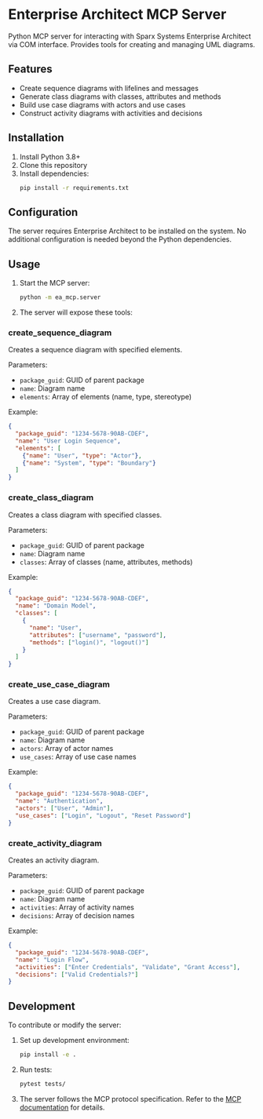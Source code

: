 # Enterprise Architect MCP Server

Python MCP server for interacting with Sparx Systems Enterprise Architect via COM interface. Provides tools for creating and managing UML diagrams.

## Features

- Create sequence diagrams with lifelines and messages
- Generate class diagrams with classes, attributes and methods
- Build use case diagrams with actors and use cases
- Construct activity diagrams with activities and decisions

## Installation

1. Install Python 3.8+
2. Clone this repository
3. Install dependencies:
   ```bash
   pip install -r requirements.txt
   ```

## Configuration

The server requires Enterprise Architect to be installed on the system. No additional configuration is needed beyond the Python dependencies.

## Usage

1. Start the MCP server:
   ```bash
   python -m ea_mcp.server
   ```

2. The server will expose these tools:

### create_sequence_diagram
Creates a sequence diagram with specified elements.

Parameters:
- `package_guid`: GUID of parent package
- `name`: Diagram name
- `elements`: Array of elements (name, type, stereotype)

Example:
```json
{
  "package_guid": "1234-5678-90AB-CDEF",
  "name": "User Login Sequence",
  "elements": [
    {"name": "User", "type": "Actor"},
    {"name": "System", "type": "Boundary"}
  ]
}
```

### create_class_diagram
Creates a class diagram with specified classes.

Parameters:
- `package_guid`: GUID of parent package
- `name`: Diagram name
- `classes`: Array of classes (name, attributes, methods)

Example:
```json
{
  "package_guid": "1234-5678-90AB-CDEF",
  "name": "Domain Model",
  "classes": [
    {
      "name": "User",
      "attributes": ["username", "password"],
      "methods": ["login()", "logout()"]
    }
  ]
}
```

### create_use_case_diagram
Creates a use case diagram.

Parameters:
- `package_guid`: GUID of parent package
- `name`: Diagram name
- `actors`: Array of actor names
- `use_cases`: Array of use case names

Example:
```json
{
  "package_guid": "1234-5678-90AB-CDEF",
  "name": "Authentication",
  "actors": ["User", "Admin"],
  "use_cases": ["Login", "Logout", "Reset Password"]
}
```

### create_activity_diagram
Creates an activity diagram.

Parameters:
- `package_guid`: GUID of parent package
- `name`: Diagram name
- `activities`: Array of activity names
- `decisions`: Array of decision names

Example:
```json
{
  "package_guid": "1234-5678-90AB-CDEF",
  "name": "Login Flow",
  "activities": ["Enter Credentials", "Validate", "Grant Access"],
  "decisions": ["Valid Credentials?"]
}
```

## Development

To contribute or modify the server:

1. Set up development environment:
   ```bash
   pip install -e .
   ```

2. Run tests:
   ```bash
   pytest tests/
   ```

3. The server follows the MCP protocol specification. Refer to the [MCP documentation](https://github.com/modelcontextprotocol/python-sdk) for details.
